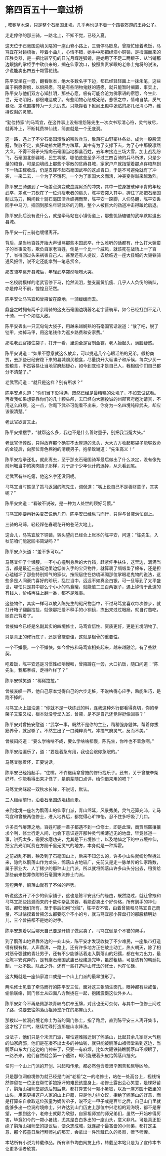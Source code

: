 # 第四百五十一章过桥
,  城春草木深，只是整个石毫国北境，几乎再也见不着一个踏春郊游的王孙公子。
   走走停停的那三骑，一路北上，不知不觉，已经入夏。
   这天位于石毫国边境关隘的一座山脊小路上，三骑停马歇息，曾掖忙碌着煮饭，马笃宜在对镜梳妆，哼着小曲儿，心情不错，她手中那把绿漆小铜镜，是捡漏而来的压胜灵器，是一把比较罕见的日光月辉连弧镜，是她用了不足二两银子，从当铺那边眼拙的掌柜手中砍价来的，搁在仙家渡口，按照负责掌眼的老修士鬼将的说法，少说能卖出四五十颗雪花钱。
   陈平安坐在一旁，翻看账本，绝大多数名字下边，都已经轻轻画上一抹朱笔，这些属于夙愿得偿，以偿夙愿。可是有些阴物鬼魅的遗愿，就只能暂时搁置，事实上，陈平安与他们双方心知肚明，那些心愿，极有可能会沦为佛家语的宿愿，今生此世，无论阴阳，都很难达成了。有些阴物心结成死结，悲愤之中，情难自禁，戾气暴涨，差点直接转为一头头厉鬼，只能靠着下狱阎王殿中张贴的那几张清心符，维持仅剩的灵智。
   “勤俭持家”的马笃宜，在这件事上没有埋怨陈先生一次次书写清心符，灵气散尽，就再补上，不断耗费神仙钱，简直就是一个无底洞。
   这一路，遇上了不少石毫国溃散的残败兵马，散落在山野密林各处，成为一股股流寇，聚散不定，疯狂劫掠大骊后方粮草，其中有为了支撑下去，为了心中那股凛然大义，不得不将矛头指向石毫国当地郡县百姓，去年末接连三场大雪，加上战乱纷飞，石毫国北部疆域，民生凋敝，哪怕这些至多不过三四百骑的兵马所求，只是少量的粮食，可是边境线上那些个零散的贫瘠县城，家家户户就指望着那点存粮熬到下一场庄稼收成，仍是支撑不起石毫国武卒的这点胃口，于是不可避免就有了冲突，一来二去，一个为了不饿死，一个为了家国大义而活，冲突变得越来越激烈。
   陈平安三骑遇到了一场差点演变成血腥厮杀的冲突，其中一位身披破碎甲胄的年轻武卒，差点一刀砍在了一位消瘦老者的肩头，陈平安突入其中，握住了那把石毫国制式马刀，瞬间数十骑石毫国溃兵蜂拥而至，陈平安一跺脚，人仰马翻，陈平安丢回手中马刀，插回到那名年轻武卒的刀鞘，整个人被巨大的劲道冲击得踉跄后退。
   陈平安此后没有说什么，就是牵马站在小镇街道上，那些饥肠辘辘的武卒默默退出县城。
   陈平安一行三骑也缓缓离开。
   背后，是当地百姓开始大声谩骂那些本国武卒，什么难听的话都有，什么打大骊蛮子的本事没有，欺负自家老百姓，倒是一个比一个威风，就该死在战场上一了百了，省得回过头来祸害自己人。甚至还有人提议，去给临近一座大县城的大骊铁骑通风报信，说不定还能拿到一笔悬赏金。
   那支骑卒离开县城后，年轻武卒突然嚎啕大哭。
   一名校尉模样的老武官停下马，怆然流泪，整支面黄肌瘦、几乎人人负伤的骑队，亦是停马不前，惶惶且茫然。
   陈平安让马笃宜和曾掖留在原地，一骑缓缓而去。
   鼎盛之时拥有两千余精骑的这支石毫国边境著名老字营骑军，如今已经打到不足八十骑，一个个如临大敌。
   陈平安丢出一只沉甸甸大袋子，用越来越娴熟的石毫国官话说道：“散了吧，脱了铠甲，摘掉马甲，用这笔钱作为返乡路费和安家费。”
   那名老武官接住袋子，打开一看，里边全是官制金锭，老人抬起头，满脸疑惑。
   陈平安说道：“如果不愿意就这么放弃，可以挑选几个心眼活络的兄弟，假扮商贾，去那些已经安稳下来的县城购买粮食，尽量绕开大骊谍子和斥候，每次少买一些粮食，不然容易让当地官府起疑心，如今到底谁才是自己人，我相信你们自己都分不清楚了。”
   老武官问道：“就只是这样？别有所求？”
   陈平安点头道：“你们当下没得选，既然已经是最糟糕的处境了，不如去试试看。再者我如果想要靠你们的几十颗头颅，去已经向大骊投诚的州郡官府邀功请赏，不用这么麻烦，这一点，你麾下武卒可能看不出来，你身为一名四境纯粹武夫，却应该很清楚。”
   老武官欲言又止。
   陈平安摆摆手，“就帮这么多，我也不是什么善财童子，别把我当冤大头。”
   老武官悻悻然，只得放弃那个确实不太厚道的念头，大大方方收起那袋子能够救命的金锭后，向那位青色棉袍的清瘦男子，抱拳致谢道：“先生高义！”
   陈平安抱拳还礼，就此离去，至于那支石毫国骑军最后做出了什么决定，没有像先前州城当中的狗肉铺子那样，对于那个少年伙计的选择，从头看到尾。
   老武官有些吃瘪，他这名字还没问呢。
   马笃宜当时瞧见了策马返回的陈先生，调侃道：“嘴上说自己不是善财童子，其实呢？”
   陈平安笑道：“看破不说破，是一种为人处世的顶好习惯。”
   马笃宜刚要再针尖麦芒说他几句，陈平安已经纵马而行，只得与曾掖匆忙跟上。
   三骑的马蹄，轻轻踩在春暖花开的苍茫大地上。
   这会儿，马笃宜放下铜镜，转头望向已经合上账本的陈平安，问道：“陈先生，入秋前咱们能返回书简湖吗？”
   陈平安点头道：“差不多可以。”
   马笃宜伸了个懒腰，一不小心撞到身后的大竹箱，赶紧伸手扶住，这里边，满满当当，都是最近三座城池里边低价入手的宝贝物件，就算裹了绸缎垫了棉布，还是担心磕碰坏了那些特别娇气的家伙，按照居住在仿琉璃阁那位掌眼老鬼物的说法，这些多是人间豪门喜好的珍玩，乱世当中，远远不如真金白银，可一旦等到了太平盛世，哪怕只是其中那么个小小的鸟食罐，就能值二三百两银子，遇上钟情于此道的有钱人，价格再往上翻一番，都不是难事。
   这些物件，其实一样可以放入陈先生的咫尺物当中，不过马笃宜喜欢每次停步，就打开箱子翻翻捡捡，就像那把爱不释手的小铜镜，拣出来过过眼瘾，就自讨苦吃，她自己背着了。
   曾掖如今已经是名副其实的四境修士，马笃宜悟性、资质更好，更是五境阴物了。
   只是真正的修行底子，还是曾掖更佳，这就是根骨的重要性。
   一个不嫌慢，一个不嫌快，如今曾掖和马笃宜相处起来，越来越融洽，有了些默契。
   吃着饭，陈平安还是习惯性细嚼慢咽，曾掖蹲在一旁，大口扒饭，随口问道：“陈先生，我那拳桩，走得咋样了？”
   陈平安微笑道：“稀稀拉拉。”
   曾掖哀叹一声，他自己原本觉得自己的六步走桩，不说啥得心应手，熟能生巧，是跑不掉的。
   马笃宜火上加油道：“你就不是一块练武的料，连我这种外行都看得真切，你的拳架子又空又松，根本就没登堂入室，曾掖，是不是自己还觉得挺像回事？”
   陈平安对曾掖安慰道：“武学一事，既然不是你的主业，稍稍强身健体，帮着你拔筋养骨，就足够了。不然生出了一口纯粹真气，冲撞气府灵气，反而不美。”
   曾掖闷闷道：“要么学啥啥不成，要么学啥啥都慢，陈先生，你咋也不着急啊。”
   陈平安给逗乐了，道：“要是着急有用，我也会跟你急眼的。”
   马笃宜憋着坏，正要说话。
   陈平安已经抬起手，“住嘴，不许继续拿曾掖的修行找乐子。还有，关于曾掖拳架好坏，你能看得出来才怪了，是前辈随口点评，给你借来用的吧？”
   马笃宜笑眯起一双秋水长眸，不说话，默认。
   三人继续前行，沿着石毫国边境线而走。
   来到北境一座名为鹘落山的仙家门派，青山绵延，风景秀美，灵气还算充沛，让马笃宜和曾掖两位修士，进入地界后，都觉得心旷神怡，忍不住多呼吸了几口。
   许多灵气瘠薄之地，百姓可能一辈子都遇不到一位修士，即是此理，商贾熙熙攘攘求个利，修士行走人间，也会下意识避开那种灵气稀薄近无的地盘，毕竟修道一事，讲究太多，需要水磨功夫，尤其是下五境修士，以及地仙之下的中五境神仙，把宝贵光阴耗费在方圆千里无灵气的地方，本身就是一种挥霍。
   之前战乱不断，殃及到了石毫国山上，后来不知怎么的，许多小山头就纷纷聚拢过来，隐约以鹘落山作为龙头，鹘落山占地较广，先前又是走一脉单传的仙家路数，属于家业大、人丁稀少的那种山上门派，所以就将鹘落山许多山头分出去，租赁给那些前来投靠依附的石毫国末流修士门派。
   短短两年，鹘落山就有了不俗的声势。
   听说这边开了不少的仙家铺子，这也是陈平安此行的缘由，既然路过，就让曾掖和马笃宜那些捡漏而来的十数件杂乱灵器，看能否卖出个好价格，所有到手的神仙钱，都归他们所有，至于事后如何“分赃”，陈平安不管，由着曾掖和马笃宜自己商量，不过估摸着曾掖怎么都要吃个不小的亏，就马笃宜那小算盘打的那股精明劲儿，三个曾掖都不是她的对手。
   陈平安想着以后哪天自己要是开铺子做买卖了，马笃宜倒是个不错的帮手。
   到了鹘落山地界靠外边的一处山头，陈平安才发现收拢了不少难民，一座集市打造得有模有样，人声鼎沸，一路上，还有许多地方正在破土动工，热火朝天，除了相对筋骨强健的青壮男子，还有不少能够活着走入鹘落山的妇孺，都在有力出力，最让陈平安诧异的，是有座石毫国武庙已经建造完毕，虽然粗糙，可是该有的朝廷礼制，一处不缺。除此之外，还有一些打造护山阵法的修士，也在忙碌，
   这大概就是一座仙家渡口或是一个山上门派的最早雏形了。
   两名修士见着了牵马而行的陈平安三位，面对这三张陌生面孔，眼神都有些戒备，偷偷联络，同门修士从四面八方聚拢在一起，抱团震慑这伙外乡人。
   陈平安如今不再悬佩那块青峡岛供奉玉牌，对此也无可奈何，与其中一位修士问过了路，说要去往鹘落山祖师堂所在的那座山头。
   那拨以一位洞府境老修士为首的同门修士，指了路后，直到陈平安三人离开集市，这才松了口气，继续忙碌打造那座山水阵法。
   没法子，他们只是个末流门派，哪怕避难搬迁到了鹘落山，比起其余几家财大气粗的仙家府邸，他们是在凑不出太多的神仙钱，就只能被鹘落山祖师堂丢到这边，当鹘落山东大门这边的门神来了，只要一有麻烦，比如大骊铁骑瞧鹘落山不顺眼了，一路杀来，他们自然就会第一个遭殃，却只能硬着头皮给鹘落山挡灾。
   任何一个山上门派的开创、兴起和传承，都必然包含着艰辛困苦和屈辱凶险。
   只是那位洞府境修为就已经是门派“老祖”之一的老修士，站在一处高台上，视线悄然停留在一位正在帮忙爹娘擦汗的难民孩童身上，老修士露出会心笑意，是棵好苗子，鹘落山祖师堂那边后知后觉，都打算支付一颗小暑钱，以及一座方圆十数里的山头，用来更换这户人家的山上户籍，只是他力排众议，拒绝了鹘落山的好意，而是打算亲自收取这位孩童为嫡传弟子，说不定一甲子或是百年之后，自己山门里就能够多出一位洞府境修士，兴许达到山门历史上那位中兴老祖的观海境，都不是奢望，一想到这个，老修士就颇为欣慰，自家祖师堂的师兄弟们，虽然一开始吵得厉害，毕竟如今的一颗小暑钱，尤其是白白多出的一座山头，意义非凡。可是真正拒绝了鹘落山祖师堂的提议后，便众志成城，就连那个最吝啬的小师弟，都打定主意，那个孩童日后行拜师礼的那天，会拿出一件珍藏已久的灵器，赠予师侄。
  本站所有小说为转载作品，所有章节均由网友上传，转载至本站只是为了宣传本书让更多读者欣赏。